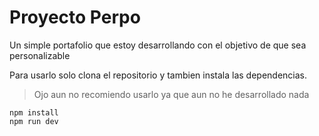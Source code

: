 # Proyecto Perpo

Un simple portafolio que estoy desarrollando con el objetivo de que sea personalizable

Para usarlo solo clona el repositorio y tambien instala las dependencias.

> Ojo aun no recomiendo usarlo ya que aun no he desarrollado nada

```node
npm install
npm run dev
```
